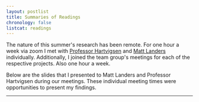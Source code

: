 ```yaml
---
layout: postlist
title: Summaries of Readings
chronology: false
listcat: readings
---
```


The nature of this summer's research has been remote. For one hour a week via zoom I met with [Professor Hartvigsen][th] and [Matt Landers][ml] individually. Additionally, I joined the team group's meetings for each of the respective projects. Also one hour a week. 

Below are the slides that I presented to Matt Landers and Professor Hartvigsen during our meetings. These individual meeting times were opportunities to present my findings. 

---

[ml]: https://mattlanders.net/
[th]: https://www.tomhartvigsen.com/


